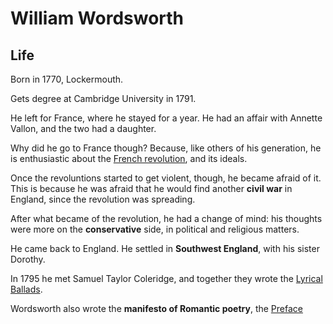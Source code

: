 # William Wordsworth

## Life

Born in 1770, Lockermouth. 

Gets degree at Cambridge University in 1791.

He left for France, where he stayed for a year. He had an affair with Annette Vallon, and the two had a daughter.

Why did he go to France though? Because, like others of his generation, he is enthusiastic about the [French revolution](french-revolution.md), and its ideals.

Once the revoluntions started to get violent, though, he became afraid of it. This is because he was afraid that he would find another **civil war** in England, since the revolution was spreading.

After what became of the revolution, he had a change of mind: his thoughts were more on the **conservative** side, in political and religious matters.

He came back to England. He settled in **Southwest England**, with his sister Dorothy.

In 1795 he met Samuel Taylor Coleridge, and together they wrote the [Lyrical Ballads](lyrical-ballads.md). 

Wordsworth also wrote the **manifesto of Romantic poetry**, the [Preface](preface.md)
